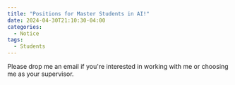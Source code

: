 ```yaml
---
title: "Positions for Master Students in AI!"
date: 2024-04-30T21:10:30-04:00
categories:
  - Notice
tags:
  - Students
---
```


Please drop me an email if you're interested in working with me or choosing me as your supervisor.
